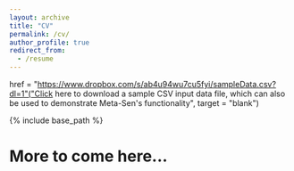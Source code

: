 ```yaml
---
layout: archive
title: "CV"
permalink: /cv/
author_profile: true
redirect_from:
  - /resume
---
```


<a>href = "https://www.dropbox.com/s/ab4u94wu7cu5fyi/sampleData.csv?dl=1"("Click here to download a sample CSV input data file, which can also be used to demonstrate Meta-Sen's functionality", target = "blank")</a>

{% include base_path %}

More to come here...
======

